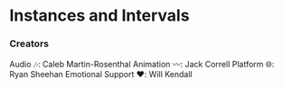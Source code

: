 # Instances and Intervals

### Creators
Audio :notes:: Caleb Martin-Rosenthal
Animation :wavy_dash:: Jack Correll
Platform :globe_with_meridians:: Ryan Sheehan
Emotional Support :heart:: Will Kendall

